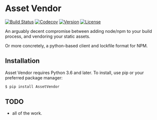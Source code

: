 # Asset Vendor

[![Build Status](https://travis-ci.org/rpkilby/assetvendor.svg?branch=master)](https://travis-ci.org/rpkilby/assetvendor)
[![Codecov](https://codecov.io/gh/rpkilby/assetvendor/branch/master/graph/badge.svg)](https://codecov.io/gh/rpkilby/assetvendor)
[![Version](https://img.shields.io/pypi/v/assetvendor.svg)](https://pypi.org/project/assetvendor)
[![License](https://img.shields.io/pypi/l/assetvendor.svg)](https://pypi.org/project/assetvendor)


An arguably decent compromise between adding node/npm to your build process, and
vendoring your static assets.

Or more concretely, a python-based client and lockfile format for NPM.


## Installation

Asset Vendor requires Python 3.6 and later. To install, use pip or your preferred package manager:

```sh
$ pip install AssetVendor
```


## TODO

- all of the work.
